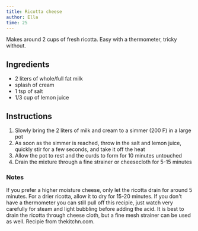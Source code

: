 ```yaml
---
title: Ricotta cheese
author: Ella
time: 25
---
```


Makes around 2 cups of fresh ricotta. Easy with a thermometer, tricky without. 

<section markdown="1">

## Ingredients

- 2 liters of whole/full fat milk
- splash of cream
- 1 tsp of salt
- 1/3 cup of lemon juice

</section>

## Instructions

1. Slowly bring the 2 liters of milk and cream to a simmer (200 F) in a large pot
2. As soon as the simmer is reached, throw in the salt and lemon juice, quickly stir for a few seconds, and take it off the heat
3. Allow the pot to rest and the curds to form for 10 minutes untouched
4. Drain the mixture through a fine strainer or cheesecloth for 5-15 minutes

### Notes

If you prefer a higher moisture cheese, only let the ricotta drain for around 5 minutes. For a drier ricotta, allow it to dry for 15-20 minutes. If you don't have a thermometer you can still pull off this recipie, just watch very carefully for steam and light bubbling before adding the acid. It is best to drain the ricotta through cheese cloth, but a fine mesh strainer can be used as well. Recipie from thekitchn.com.
